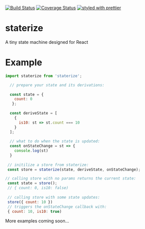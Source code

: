 [![Build Status](https://travis-ci.org/collardeau/staterize.svg?branch=master)](https://travis-ci.org/collardeau/staterize)
[![Coverage Status](https://coveralls.io/repos/github/collardeau/staterize/badge.svg?branch=master)](https://coveralls.io/github/collardeau/staterize?branch=master)
[![styled with prettier](https://img.shields.io/badge/styled_with-prettier-ff69b4.svg)](https://github.com/prettier/prettier)

# staterize

A tiny state machine designed for React

# Example



```javascript
import staterize from 'staterize';

  // prepare your state and its derivations:
 
  const state = { 
    count: 0 
   };
 
  const deriveState = [
    {
      is10: st => st.count === 10
    }
  ];
 
  // what to do when the state is updated:
  const onStateChange = st => {
    console.log(st)
  }
  
 // initilize a store from staterize:
 const store = staterize(state, deriveState, onStateChange);

// calling store with no params returns the current state:
 const state = store();
 // { count: 0, is10: false)
 
 // calling store with some state updates:
 store({ count: 10 })
 // triggers the onStateChange callback with:
 { count: 10, is10: true)

```
More examples coming soon...
